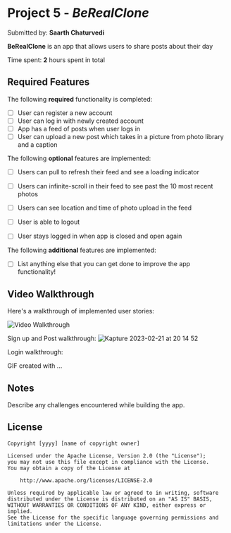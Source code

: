 # Project 5 - *BeRealClone*

Submitted by: **Saarth Chaturvedi**

**BeRealClone** is an app that allows users to share posts about their day  

Time spent: **2** hours spent in total

## Required Features

The following **required** functionality is completed:

- [ ] User can register a new account
- [ ] User can log in with newly created account
- [ ] App has a feed of posts when user logs in
- [ ] User can upload a new post which takes in a picture from photo library and a caption	
 
The following **optional** features are implemented:

- [ ] Users can pull to refresh their feed and see a loading indicator
- [ ] Users can infinite-scroll in their feed to see past the 10 most recent photos
- [ ] Users can see location and time of photo upload in the feed	
- [ ] User is able to logout
- [ ] User stays logged in when app is closed and open again	


The following **additional** features are implemented:

- [ ] List anything else that you can get done to improve the app functionality!

## Video Walkthrough

Here's a walkthrough of implemented user stories:

<img src='http://i.imgur.com/link/to/your/gif/file.gif' title='Video Walkthrough' width='' alt='Video Walkthrough' />

Sign up and Post walkthrough:
![Kapture 2023-02-21 at 20 14 52](https://user-images.githubusercontent.com/89480509/220501772-befecb81-af24-468c-92c1-5a4c52a67447.gif)

Login walkthrough:



<!-- Replace this with whatever GIF tool you used! -->
GIF created with ...  
<!-- Recommended tools:
[Kap](https://getkap.co/) for macOS
[ScreenToGif](https://www.screentogif.com/) for Windows
[peek](https://github.com/phw/peek) for Linux. -->

## Notes

Describe any challenges encountered while building the app.

## License

    Copyright [yyyy] [name of copyright owner]

    Licensed under the Apache License, Version 2.0 (the "License");
    you may not use this file except in compliance with the License.
    You may obtain a copy of the License at

        http://www.apache.org/licenses/LICENSE-2.0

    Unless required by applicable law or agreed to in writing, software
    distributed under the License is distributed on an "AS IS" BASIS,
    WITHOUT WARRANTIES OR CONDITIONS OF ANY KIND, either express or implied.
    See the License for the specific language governing permissions and
    limitations under the License.
